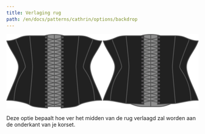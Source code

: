 ```yaml
---
title: Verlaging rug
path: /en/docs/patterns/cathrin/options/backdrop
---
```


![De optie voor verlaging rug bij Cathrin](./backdrop.svg)

Deze optie bepaalt hoe ver het midden van de rug verlaagd zal worden aan de onderkant van je korset.